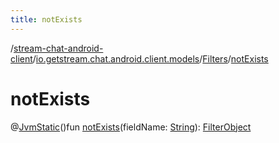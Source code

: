 ```yaml
---
title: notExists
---
```

/[stream-chat-android-client](../../index.md)/[io.getstream.chat.android.client.models](../index.md)/[Filters](index.md)/[notExists](notExists.md)  
  
  
  
# notExists  
@[JvmStatic](https://kotlinlang.org/api/latest/jvm/stdlib/kotlin.jvm/-jvm-static/index.html)()fun [notExists](notExists.md)(fieldName: [String](https://kotlinlang.org/api/latest/jvm/stdlib/kotlin/-string/index.html)): [FilterObject](../../io.getstream.chat.android.client.api.models/FilterObject/index.md)
